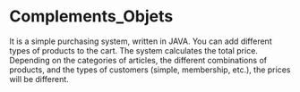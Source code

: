 # Complements_Objets
It is a simple purchasing system, written in JAVA. You can add different types of products to the cart. The system calculates the total price. Depending on the categories of articles, the different combinations of products, and the types of customers (simple, membership, etc.), the prices will be different.
